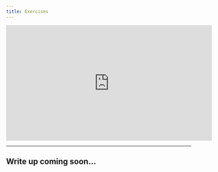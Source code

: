 ```yaml
---
title: Exercises
---
```


<iframe width="560" height="315" src="https://www.youtube.com/embed/a4mvVYS8e1I?si=Ulvn2mPDVk0fGaIU" title="YouTube video player" frameborder="0" allow="accelerometer; autoplay; clipboard-write; encrypted-media; gyroscope; picture-in-picture; web-share" allowfullscreen></iframe>

---

## Write up coming soon...
